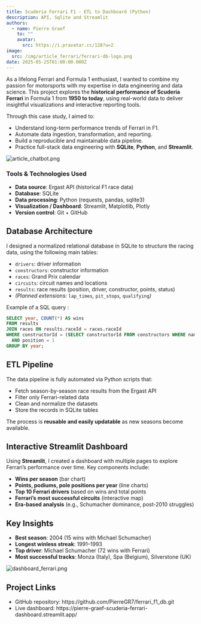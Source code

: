 ```yaml
---
title: Scuderia Ferrari F1 - ETL to Dashboard (Python)
description: API, Sqlite and Streamlit
authors:
  - name: Pierre Graef
    to: ""
    avatar:
      src: https://i.pravatar.cc/128?u=2
image:
  src: /img/article_ferrari/ferrari-db-logo.png
date: 2025-05-25T01:00:00.000Z
---
```


As a lifelong Ferrari and Formula 1 enthusiast, I wanted to combine my passion for motorsports with my expertise in data engineering and data science. This project explores the **historical performance of Scuderia Ferrari** in Formula 1 from **1950 to today**, using real-world data to deliver insightful visualizations and interactive reporting tools.

Through this case study, I aimed to:

- Understand long-term performance trends of Ferrari in F1.
- Automate data ingestion, transformation, and reporting.
- Build a reproducible and maintainable data pipeline.
- Practice full-stack data engineering with **SQLite**, **Python**, and **Streamlit**.

![article\_chatbot.png](/img/article_ferrari/ferrari-db-logo.png)

### Tools & Technologies Used

- **Data source**: Ergast API (historical F1 race data)
- **Database**: SQLite
- **Data processing**: Python (requests, pandas, sqlite3)
- **Visualization / Dashboard**: Streamlit, Matplotlib, Plotly
- **Version control**: Git + GitHub

## Database Architecture

I designed a normalized relational database in SQLite to structure the racing data, using the following main tables:

- `drivers`: driver information
- `constructors`: constructor information
- `races`: Grand Prix calendar
- `circuits`: circuit names and locations
- `results`: race results (position, driver, constructor, points, status)
- *(Planned extensions:*&#x20;`lap_times`*,*&#x20;`pit_stops`*,*&#x20;`qualifying`*)*

Example of a SQL query :

```sql
SELECT year, COUNT(*) AS wins
FROM results
JOIN races ON results.raceId = races.raceId
WHERE constructorId = (SELECT constructorId FROM constructors WHERE name = 'Ferrari') 
  AND position = 1
GROUP BY year;
```

## ETL Pipeline

The data pipeline is fully automated via Python scripts that:

- Fetch season-by-season race results from the Ergast API
- Filter only Ferrari-related data
- Clean and normalize the datasets
- Store the records in SQLite tables

The process is **reusable and easily updatable** as new seasons become available.

## Interactive Streamlit Dashboard

Using **Streamlit**, I created a dashboard with multiple pages to explore Ferrari’s performance over time. Key components include:

- **Wins per season** (bar chart)
- **Points, podiums, pole positions per year** (line charts)
- **Top 10 Ferrari drivers** based on wins and total points
- **Ferrari’s most successful circuits** (interactive map)
- **Era-based analysis** (e.g., Schumacher dominance, post-2010 struggles)

## Key Insights

- **Best season**: 2004 (15 wins with Michael Schumacher)
- **Longest winless streak**: 1991–1993
- **Top driver**: Michael Schumacher (72 wins with Ferrari)
- **Most successful tracks**: Monza (Italy), Spa (Belgium), Silverstone (UK)

![dashboard\_ferrari.png](/img/article_ferrari/dashboard-ferrari.png)

## Project Links

- GitHub repository: https\://github.com/PierreGR7/ferrari\_f1\_db.git
- Live dashboard: https\://pierre-graef-scuderia-ferrari-dashboard.streamlit.app/
